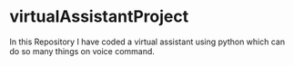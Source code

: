 # virtualAssistantProject
In this Repository I have coded a virtual assistant using python which can do so many things on voice command.
